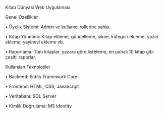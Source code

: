 Kitap Dünyası Web Uygulaması

Genel Özellikler

• Üyelik Sistemi: Admin ve kullanıcı rollerine sahip.

• Kitap Yönetimi: Kitap ekleme, güncelleme, silme, kategori ekleme, yazar ekleme, yayinevi ekleme vb.

• Raporlama: Tüm kitaplar, yazara göre listeleme, en pahalı 10 kitap gibi çeşitli raporlar.

Kullanılan Teknolojiler

• Backend: Entity Framework Core

• Frontend: HTML, CSS, JavaScript

• Veritabanı: SQL Server

• Kimlik Doğrulama: MS Identity



